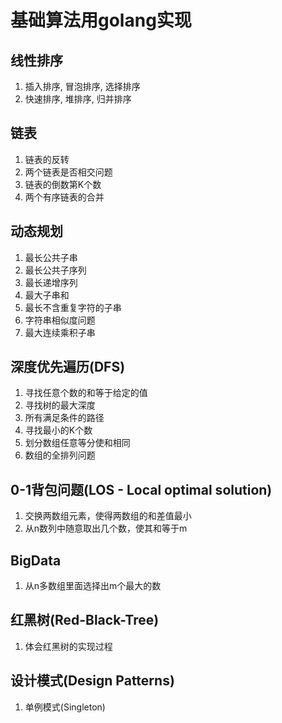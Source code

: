 # 基础算法用golang实现

## 线性排序

1. 插入排序, 冒泡排序, 选择排序
2. 快速排序, 堆排序, 归并排序

## 链表

1. 链表的反转
2. 两个链表是否相交问题
3. 链表的倒数第K个数
4. 两个有序链表的合并

## 动态规划

1. 最长公共子串
2. 最长公共子序列
3. 最长递增序列
4. 最大子串和
5. 最长不含重复字符的子串
6. 字符串相似度问题
7. 最大连续乘积子串

## 深度优先遍历(DFS)

1. 寻找任意个数的和等于给定的值
2. 寻找树的最大深度
3. 所有满足条件的路径
4. 寻找最小的K个数
5. 划分数组任意等分使和相同
6. 数组的全排列问题

## 0-1背包问题(LOS - Local optimal solution)

1. 交换两数组元素，使得两数组的和差值最小
2. 从n数列中随意取出几个数，使其和等于m

## BigData

1. 从n多数组里面选择出m个最大的数

## 红黑树(Red-Black-Tree)

1. 体会红黑树的实现过程

## 设计模式(Design Patterns)

1. 单例模式(Singleton)

